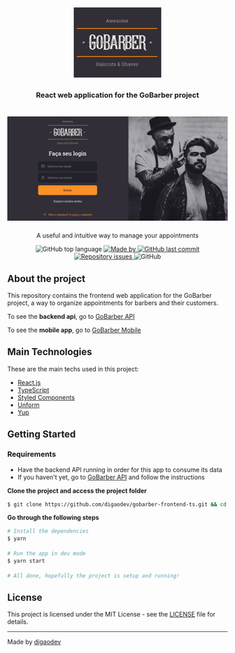 <h1 align="center">
  <img alt="Logo" src="https://github.com/digaodev/gobarber-frontend-ts/blob/master/docs/logo.svg?raw=true" width="200px">
</h1>

<h3 align="center">
  React web application for the GoBarber project
</h3>

<h1 align="center">
  <img alt="Login page" src="https://github.com/digaodev/gobarber-frontend-ts/blob/master/docs/login.png?raw=true" width="600px">
</h1>

<p align="center">A useful and intuitive way to manage your appointments</p>

<p align="center">
  <img alt="GitHub top language" src="https://img.shields.io/github/languages/top/digaodev/gobarber-frontend-ts?color=%23FF9000">

  <a href="https://www.linkedin.com/in/rodrigorb/" target="_blank" rel="noopener noreferrer">
    <img alt="Made by" src="https://img.shields.io/badge/made%20by-digaodev-%23FF9000">
  </a>

  <a href="https://github.com/digaodev/gobarber-frontend-ts/commits/master">
    <img alt="GitHub last commit" src="https://img.shields.io/github/last-commit/digaodev/gobarber-frontend-ts?color=%23FF9000">
  </a>

  <a href="https://github.com/digaodev/gobarber-frontend-ts/issues">
    <img alt="Repository issues" src="https://img.shields.io/github/issues/digaodev/gobarber-frontend-ts?color=%23FF9000">
  </a>

  <img alt="GitHub" src="https://img.shields.io/github/license/digaodev/gobarber-frontend-ts?color=%23FF9000">
</p>

## About the project

This repository contains the frontend web application for the GoBarber project, a way to organize appointments for barbers and their customers.

To see the **backend api**, go to [GoBarber API](https://github.com/digaodev/gobarber-backend-ts)<br />

To see the **mobile app**, go to [GoBarber Mobile](https://github.com/digaodev/gobarber-mobile-ts)

## Main Technologies

These are the main techs used in this project:

- [React.js](https://reactjs.org/)
- [TypeScript](https://www.typescriptlang.org/)
- [Styled Components](https://styled-components.com/)
- [Unform](https://unform.dev/)
- [Yup](https://github.com/jquense/yup)

## Getting Started

### Requirements

- Have the backend API running in order for this app to consume its data
- If you haven't yet, go to [GoBarber API](https://github.com/digaodev/gobarber-backend-ts) and follow the instructions

**Clone the project and access the project folder**

```bash
$ git clone https://github.com/digaodev/gobarber-frontend-ts.git && cd gobarber-frontend-ts
```

**Go through the following steps**

```bash
# Install the dependencies
$ yarn

# Run the app in dev mode
$ yarn start

# All done, hopefully the project is setup and running!
```

## License

This project is licensed under the MIT License - see the [LICENSE](LICENSE) file for details.

---

Made by [digaodev](https://www.linkedin.com/in/rodrigorb/)
